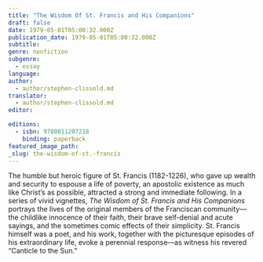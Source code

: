 ```yaml
---
title: "The Wisdom Of St. Francis and His Companions"
draft: false
date: 1979-05-01T05:00:32.000Z
publication_date: 1979-05-01T05:00:32.000Z
subtitle:
genre: nonfiction
subgenre:
  - essay
language:
author:
  - author/stephen-clissold.md
translator:
  - author/stephen-clissold.md
editor:

editions:
  - isbn: 9780811207218
    binding: paperback
featured_image_path:
_slug: the-wisdom-of-st.-francis
---
```


The humble but heroic figure of St. Francis (1182-1226), who gave up wealth and security to espouse a life of poverty, an apostolic existence as much like Christ’s as possible, attracted a strong and immediate following. In a series of vivid vignettes, _The Wisdom of St. Francis and His Companions_ portrays the lives of the original members of the Franciscan community––the childlike innocence of their faith, their brave self-denial and acute sayings, and the sometimes comic effects of their simplicity. St. Francis himself was a poet, and his work, together with the picturesque episodes of his extraordinary life, evoke a perennial response––as witness his revered “Canticle to the Sun."

